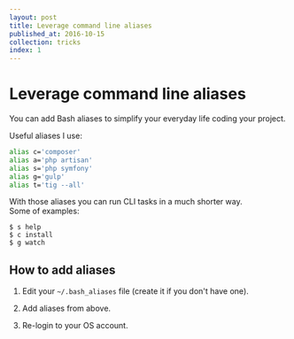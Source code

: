 ```yaml
---
layout: post
title: Leverage command line aliases
published_at: 2016-10-15
collection: tricks
index: 1
--- 
```


# Leverage command line aliases

You can add Bash aliases to simplify your everyday life coding your project.

Useful aliases I use:

```bash
alias c='composer'
alias a='php artisan'
alias s='php symfony'  
alias g='gulp'
alias t='tig --all'
```

With those aliases you can run CLI tasks in a much shorter way.  
Some of examples:  

```
$ s help
$ c install
$ g watch
```

## How to add aliases

1. Edit your `~/.bash_aliases` file (create it if you don't have one).

2. Add aliases from above.

3. Re-login to your OS account.
